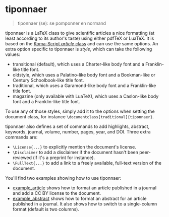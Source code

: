 # tiponnaer

 > tiponnaer (se): se pomponner en normand

tiponnaer is a LaTeX class to give scientific articles a nice formatting (at least according to its author's taste) using either pdfTeX or LuaTeX. It is based on the [Koma-Script *article* class](https://ctan.org/pkg/scrartcl?lang=en) and can use the same options. An extra option specific to tiponnaer is *style*, which can take the following values:
 * transitional (default), which uses a Charter-like body font and a Franklin-like title font.
 * oldstyle, which uses a Palatino-like body font and a Bookman-like or Century Schoolbook-like title font.
 * traditional, which uses a Garamond-like body font and a Franklin-like title font.
 * magazine (only available with LuaTeX), which uses a Caslon-like body font and a Franklin-like title font.

 To use any of those styles, simply add it to the options when setting the document class, for instance `\documentclass[traditional]{tiponnaer}`.

 tiponnaer also defines a set of commands to add highlights, abstract, keywords, journal, volume, number, pages, year, and DOI. Three extra commands are:
  * `\License{...}` to explicitly mention the document's license.
  * `\Disclaimer` to add a disclaimer if the document hasn't been peer-reviewed (if it's a preprint for instance).
  * `\FullText{...}` to add a link to a freely available, full-text version of the document.

You'll find two examples showing how to use tiponnaer:
 * [example_article](example_article.tex) shows how to format an article published in a journal and add a CC BY license to the document.
 * [example_abstract](example_abstract.tex) shows how to format an abstract for an article published in a journal. It also shows how to switch to a single-column format (default is two columns).
